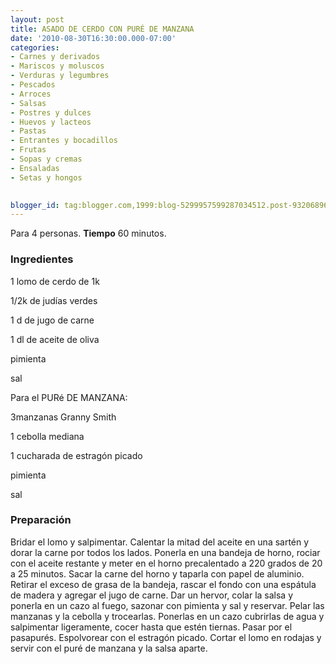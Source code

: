 ```yaml
---
layout: post
title: ASADO DE CERDO CON PURÉ DE MANZANA
date: '2010-08-30T16:30:00.000-07:00'
categories:
- Carnes y derivados
- Mariscos y moluscos
- Verduras y legumbres
- Pescados
- Arroces
- Salsas
- Postres y dulces
- Huevos y lacteos
- Pastas
- Entrantes y bocadillos
- Frutas
- Sopas y cremas
- Ensaladas
- Setas y hongos
 

blogger_id: tag:blogger.com,1999:blog-5299957599287034512.post-932068964274409547
---
```


Para 4 personas.
<b>Tiempo</b> 60 minutos.

<h3>Ingredientes</h3>

1 lomo de cerdo de 1k

1/2k de judías verdes

1 d de jugo de carne

1 dl de aceite de oliva

pimienta

sal

Para el PURé DE MANZANA:

3manzanas Granny Smith

1 cebolla mediana

1 cucharada de estragón picado

pimienta

sal

<h3>Preparación</h3>

Bridar el lomo y salpimentar. Calentar la mitad del aceite en una sartén y dorar la carne por todos los lados. Ponerla en una bandeja de horno, rociar con el aceite restante y meter en el horno precalentado a 220 grados de 20 a 25 minutos. Sacar la carne del horno y taparla con papel de aluminio. Retirar el exceso de grasa de la bandeja, rascar el fondo con una espátula de madera y agregar el jugo de carne. Dar un hervor, colar la salsa y ponerla en un cazo al fuego, sazonar con pimienta y sal y reservar. Pelar las manzanas y la cebolla y trocearlas. Ponerlas en un cazo cubrirlas de agua y salpimentar ligeramente, cocer hasta que estén tiernas. Pasar por el pasapurés. Espolvorear con el estragón picado. Cortar el lomo en rodajas y servir con el puré de manzana y la salsa aparte.

